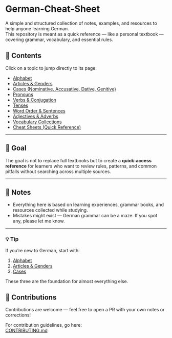# German-Cheat-Sheet

A simple and structured collection of notes, examples, and resources to help anyone learning German.  
This repository is meant as a quick reference — like a personal textbook — covering grammar, vocabulary, and essential rules.

## 📖 Contents

Click on a topic to jump directly to its page:

- [Alphabet](https://github.com/tsimpliarakis/german-cheat-sheet/tree/main/alphabet)
- [Articles & Genders](https://github.com/tsimpliarakis/german-cheat-sheet/tree/main/articles-genders)
- [Cases (Nominative, Accusative, Dative, Genitive)](https://github.com/tsimpliarakis/german-cheat-sheet/tree/main/cases)
- [Pronouns](https://github.com/tsimpliarakis/german-cheat-sheet/tree/main/pronouns)
- [Verbs & Conjugation](https://github.com/tsimpliarakis/german-cheat-sheet/tree/main/verbs)
- [Tenses](https://github.com/tsimpliarakis/german-cheat-sheet/tree/main/tenses)
- [Word Order & Sentences](https://github.com/tsimpliarakis/german-cheat-sheet/tree/main/sentences)
- [Adjectives & Adverbs](https://github.com/tsimpliarakis/german-cheat-sheet/tree/main/adjectives)
- [Vocabulary Collections](https://github.com/tsimpliarakis/german-cheat-sheet/tree/main/vocabulary)
- [Cheat Sheets (Quick Reference)](https://github.com/tsimpliarakis/german-cheat-sheet/tree/main/cheatsheets)

---

## 🚀 Goal

The goal is not to replace full textbooks but to create a **quick-access reference** for learners who want to review rules, patterns, and common pitfalls without searching across multiple sources.  

---

## 📌 Notes

- Everything here is based on learning experiences, grammar books, and resources collected while studying.  
- Mistakes might exist — German grammar can be a maze. If you spot any, please let me know.  

---

### 💡 Tip
If you’re new to German, start with:
1. [Alphabet](https://github.com/tsimpliarakis/german-cheat-sheet/tree/main/alphabet)  
2. [Articles & Genders]([https://github.com/tsimpliarakis/german-cheat-sheet/tree/main/articles-genders](https://github.com/Tsimpliarakis/German-Cheat-Sheet/tree/main/grammar/articles))  
3. [Cases]([https://github.com/tsimpliarakis/german-cheat-sheet/tree/main/cases](https://github.com/Tsimpliarakis/German-Cheat-Sheet/tree/main/grammar/cases))  

These three are the foundation for almost everything else.

## 🤝 Contributions
Contributions are welcome — feel free to open a PR with your own notes or corrections!

For contribution guidelines, go here:  
[CONTRIBUTING.md](https://github.com/tsimpliarakis/german-cheat-sheet/blob/main/CONTRIBUTING.md)
